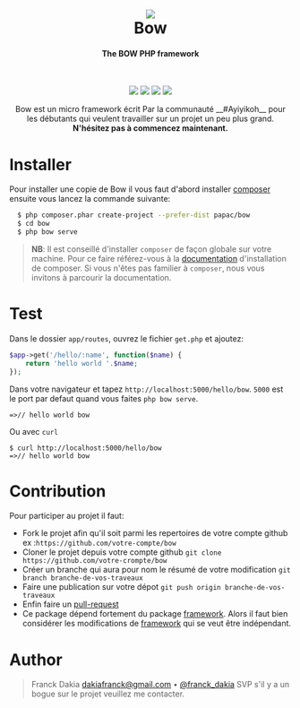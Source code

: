 <h1 align="center">
    <img src="https://github.com/papac/bow/blob/master/public/img/bow.jpg">
    <br/>Bow
</h1>
<h4 align="center">The BOW PHP framework</h4>
<br/>
<p align="center">
    <a href="https://papac.github.com/bow" title="docs"><img src="https://img.shields.io/badge/docs-read%20docs-blue.svg?style=flat-square"/></a>
    <a href="https://packagist.org/papac/bow" title="version"><img src="https://img.shields.io/packagist/v/papac/bow.svg?style=flat-square"/></a>
    <a href="https://github.com/papac/bow/blob/master/LICENSE" title="license"><img src="https://img.shields.io/github/license/mashape/apistatus.svg?style=flat-square"/></a>
    <a href="https://travis-ci.com/papac/framework" title="Travis branch"><img src="https://img.shields.io/travis/papac/framework/master.svg?style=flat-square"/></a>
</p>

<p align="center">
    Bow est un micro framework écrit Par la communauté __#Ayiyikoh__ pour les débutants qui veulent travailler sur un projet un peu plus grand.
    <br>
    <strong>N'hésitez pas à commencez maintenant.</strong>
</p>

# Installer

Pour installer une copie de Bow il vous faut d'abord installer [composer](https://getcomposer.org) ensuite vous lancez la commande suivante:

```sh
  $ php composer.phar create-project --prefer-dist papac/bow
  $ cd bow
  $ php bow serve
```

> __NB__: Il est conseillé d'installer `composer` de façon globale sur votre machine. Pour ce faire référez-vous à la [documentation](https://getcomposer.org/download) d'installation de composer.
> Si vous n'êtes pas familier à `composer`, nous vous invitons à parcourir la documentation.

# Test

Dans le dossier `app/routes`, ouvrez le fichier `get.php` et ajoutez:

```php
$app->get('/hello/:name', function($name) {
    return 'hello world '.$name;
});
```

Dans votre navigateur et tapez `http://localhost:5000/hello/bow`. `5000` est le port par defaut quand vous faites `php bow serve`.
```
=>// hello world bow
```

Ou avec `curl`
```
$ curl http://localhost:5000/hello/bow
=>// hello world bow
```

# Contribution

Pour participer au projet il faut:

+ Fork le projet afin qu'il soit parmi les repertoires de votre compte github ex :`https://github.com/votre-compte/bow`
+ Cloner le projet depuis votre compte github `git clone https://github.com/votre-crompte/bow`
+ Créer un branche qui aura pour nom le résumé de votre modification `git branch branche-de-vos-traveaux`
+ Faire une publication sur votre dépot `git push origin branche-de-vos-traveaux`
+ Enfin faire un [pull-request](https://www.thinkful.com/learn/github-pull-request-tutorial/Keep-Tabs-on-the-Project#Time-to-Submit-Your-First-PR)
+ Ce package dépend fortement du package [framework](https://github.com/papac/framework). Alors il faut bien considérer les modifications de [framework](https://github.com/papac/framework) qui se veut être indépendant.

# Author
> Franck Dakia <dakiafranck@gmail.com> &bull; [@franck_dakia](https://twitter.com/franck_dakia)
> SVP s'il y a un bogue sur le projet veuillez me contacter.